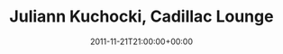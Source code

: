 ---
templateKey: event
guid: 08968803-6eab-11ea-99c5-002590d1d1b0
date: 2011-11-21T21:00:00+00:00
eventTime: '9pm'
title: Juliann Kuchocki, Cadillac Lounge
artist: Juliann Kuchocki
city: Toronto
venue: Cadillac Lounge
group: Tim Shia
---